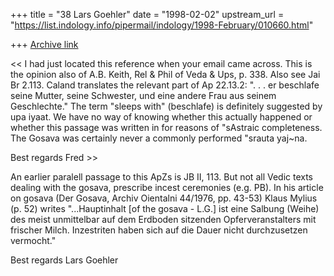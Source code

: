 +++
title = "38 Lars Goehler"
date = "1998-02-02"
upstream_url = "https://list.indology.info/pipermail/indology/1998-February/010660.html"

+++
[Archive link](https://list.indology.info/pipermail/indology/1998-February/010660.html)

<< I had just located this reference when your email came across. This is the
 opinion also of A.B. Keith, Rel & Phil of Veda & Ups, p. 338. Also see Jai
 Br 2.113. Caland translates the relevant part of Ap 22.13.2: ". . . er
 beschlafe seine Mutter, seine Schwester, und eine andere Frau aus seinem
 Geschlechte." The term "sleeps with" (beschlafe) is definitely suggested
 by upa iyaat. We have no way of knowing whether this actually happened or
 whether this passage was written in for reasons of "sAstraic completeness.
 The Gosava was certainly never a commonly performed "srauta yaj~na.

 Best regards
 Fred >>

  An earlier paralell passage to this ApZs is JB II, 113. But not all Vedic
texts dealing with the gosava,  prescribe incest ceremonies (e.g. PB). In his
article on gosava (Der Gosava, Archiv Oientalni 44/1976, pp. 43-53) Klaus
Mylius (p. 52) writes "...Hauptinhalt [of the gosava - L.G.] ist eine Salbung
(Weihe) des meist unmittelbar auf dem Erdboden sitzenden Opferveranstalters
mit frischer Milch. Inzestriten haben sich auf die Dauer nicht durchzusetzen
vermocht."

Best regards
Lars Goehler



